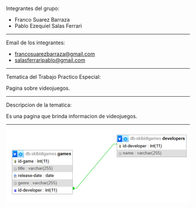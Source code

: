 Integrantes del grupo:

+ Franco Suarez Barraza
+ Pablo Ezequiel Salas Ferrari  

****

Email de los integrantes:

+ francosuarezbarraza@gmail.com
+ salasferraripablo@gmail.com

****

Tematica del Trabajo Practico Especial:

Pagina sobre videojuegos.

****

Descripcion de la tematica:

Es una pagina que brinda informacion de videojuegos.

****
![Diagrama](diagrama.png)
